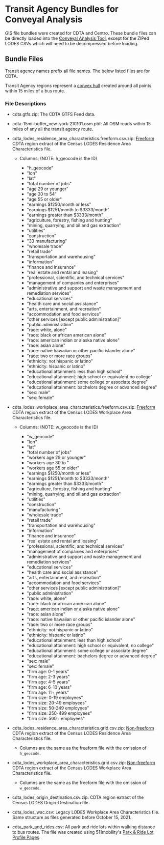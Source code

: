 # Transit Agency Bundles for Conveyal Analysis

GIS file bundles were created for CDTA and Centro.
These bundle files can be directly loaded into the
[Conveyal Analysis Tool](https://docs.conveyal.com/),
except for the ZIPed LODES CSVs which will need to be decompressed before loading.

## Bundle Files

Transit agency names prefix all file names. The below listed files are for CDTA.

Transit Agency regions represent a [convex hull](https://en.wikipedia.org/wiki/Convex_hull)
created around all points within 15 miles of a bus route.

### File Descriptions

- cdta.gtfs.zip: The CDTA GTFS Feed data.

- cdta-15mi-buffer_new-york-210101.osm.pbf: All OSM roads within 15 miles of any
  all the transit agency route.

- cdta_lodes_residence_area_characteristics.freeform.csv.zip:
  [Freeform](https://docs.conveyal.com/prepare-inputs/upload-spatial-data#freeform-non-grid-points)
  CDTA region extract of the Census LODES Residence Area Characteristics file.

  - Columns: (NOTE: h_geocode is the ID)

    - "h_geocode"
    - "lon"
    - "lat"
    - "total number of jobs"
    - "age 29 or younger"
    - "age 30 to 54"
    - "age 55 or older"
    - "earnings $1250/month or less"
    - "earnings $1251/month to $3333/month"
    - "earnings greater than $3333/month"
    - "agriculture, forestry, fishing and hunting"
    - "mining, quarrying, and oil and gas extraction"
    - "utilities"
    - "construction"
    - "33 manufacturing"
    - "wholesale trade"
    - "retail trade"
    - "transportation and warehousing"
    - "information"
    - "finance and insurance"
    - "real estate and rental and leasing"
    - "professional, scientific, and technical services"
    - "management of companies and enterprises"
    - "administrative and support and waste management and remediation services"
    - "educational services"
    - "health care and social assistance"
    - "arts, entertainment, and recreation"
    - "accommodation and food services"
    - "other services [except public administration]"
    - "public administration"
    - "race: white, alone"
    - "race: black or african american alone"
    - "race: american indian or alaska native alone"
    - "race: asian alone"
    - "race: native hawaiian or other pacific islander alone"
    - "race: two or more race groups"
    - "ethnicity: not hispanic or latino"
    - "ethnicity: hispanic or latino"
    - "educational attainment: less than high school"
    - "educational attainment: high school or equivalent no college"
    - "educational attainment: some college or associate degree"
    - "educational attainment: bachelors degree or advanced degree"
    - "sex: male"
    - "sex: female"

- cdta_lodes_workplace_area_characteristics.freeform.csv.zip:
  [Freeform](https://docs.conveyal.com/prepare-inputs/upload-spatial-data#freeform-non-grid-points)
  CDTA region extract of the Census LODES Workplace Area Characteristics file.

  - Columns: (NOTE: w_geocode is the ID)

    - "w_geocode"
    - "lon"
    - "lat"
    - "total number of jobs"
    - "workers age 29 or younger"
    - "workers age 30 to "
    - "workers age 55 or older"
    - "earnings $1250/month or less"
    - "earnings $1251/month to $3333/month"
    - "earnings greater than $3333/month"
    - "agriculture, forestry, fishing and hunting"
    - "mining, quarrying, and oil and gas extraction"
    - "utilities"
    - "construction"
    - "manufacturing"
    - "wholesale trade"
    - "retail trade"
    - "transportation and warehousing"
    - "information"
    - "finance and insurance"
    - "real estate and rental and leasing"
    - "professional, scientific, and technical services"
    - "management of companies and enterprises"
    - "administrative and support and waste management and remediation services"
    - "educational services"
    - "health care and social assistance"
    - "arts, entertainment, and recreation"
    - "accommodation and food services"
    - "other services [except public administration]"
    - "public administration"
    - "race: white, alone"
    - "race: black or african american alone"
    - "race: american indian or alaska native alone"
    - "race: asian alone"
    - "race: native hawaiian or other pacific islander alone"
    - "race: two or more race groups"
    - "ethnicity: not hispanic or latino"
    - "ethnicity: hispanic or latino"
    - "educational attainment: less than high school"
    - "educational attainment: high school or equivalent, no college"
    - "educational attainment: some college or associate degree"
    - "educational attainment: bachelors degree or advanced degree"
    - "sex: male"
    - "sex: female"
    - "firm age: 0-1 years"
    - "firm age: 2-3 years"
    - "firm age: 4-5 years"
    - "firm age: 6-10 years"
    - "firm age: 11+ years"
    - "firm size: 0-19 employees"
    - "firm size: 20-49 employees"
    - "firm size: 50-249 employees"
    - "firm size: 250-499 employees"
    - "firm size: 500+ employees"

- cdta_lodes_residence_area_characteristics.grid.csv.zip:
  [Non-freeform](https://docs.conveyal.com/prepare-inputs/upload-spatial-data#freeform-non-grid-points)
  CDTA region extract of the Census LODES Residence Area Characteristics file.

  - Columns are the same as the freeform file with the omission of `h_geocode`.

- cdta_lodes_workplace_area_characteristics.grid.csv.zip:
  [Non-freeform](https://docs.conveyal.com/prepare-inputs/upload-spatial-data#freeform-non-grid-points)
  CDTA region extract of the Census LODES Workplace Area Characteristics file.

  - Columns are the same as the freeform file with the omission of `w_geocode`.

- cdta_lodes_origin_destination.csv.zip: CDTA region extract of the Census
  LODES Origin-Destination file.

- cdta_lodes_wac.csv: Legacy LODES Workplace Area Characteristics file. Same
  structure as files generated before October 15, 2021.

- cdta_park_and_rides.csv: All park and ride lots within walking distance to
  bus routes. The file was created using 511mobility's [Park & Ride Lot Profile
  Pages](https://maps.511mobility.org/parkAndRideProfile/list?offset=0&max=1000).
